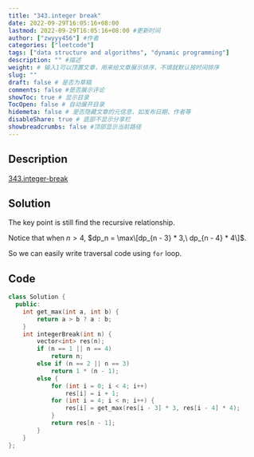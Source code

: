 ```yaml
---
title: "343.integer break"
date: 2022-09-29T16:05:16+08:00
lastmod: 2022-09-29T16:05:16+08:00 #更新时间
author: ["zwyyy456"] #作者
categories: ["leetcode"]
tags: ["data structure and algorithms", "dynamic programming"]
description: "" #描述
weight: # 输入1可以顶置文章，用来给文章展示排序，不填就默认按时间排序
slug: ""
draft: false # 是否为草稿
comments: false #是否展示评论
showToc: true # 显示目录
TocOpen: false # 自动展开目录
hidemeta: false # 是否隐藏文章的元信息，如发布日期、作者等
disableShare: true # 底部不显示分享栏
showbreadcrumbs: false #顶部显示当前路径
---
```

## Description
[343.integer-break](https://leetcode.com/problems/integer-break/)

## Solution
The key point is still find the recursive relationship.

Notice that when $n > 4$, $dp_n = \max\[dp_{n - 3} * 3,\ dp_{n - 4} * 4\]$.

So we can easily write traversal code using `for` loop.

## Code
```cpp
class Solution {
  public:
    int get_max(int a, int b) {
        return a > b ? a : b;
    }
    int integerBreak(int n) {
        vector<int> res(n);
        if (n == 1 || n == 4)
            return n;
        else if (n == 2 || n == 3)
            return 1 * (n - 1);
        else {
            for (int i = 0; i < 4; i++)
                res[i] = i + 1;
            for (int i = 4; i < n; i++) {
                res[i] = get_max(res[i - 3] * 3, res[i - 4] * 4);
            }
            return res[n - 1];
        }
    }
};
```

